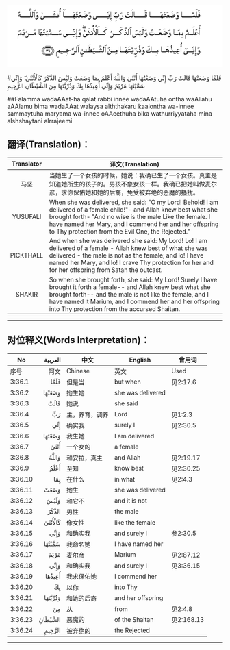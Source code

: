 ![003:036](images/003_036.gif)

#فَلَمَّا وَضَعَتْهَا قَالَتْ رَبِّ إِنِّي وَضَعْتُهَا أُنْثَىٰ وَاللَّهُ أَعْلَمُ بِمَا وَضَعَتْ وَلَيْسَ الذَّكَرُ كَالْأُنْثَىٰ ۖ وَإِنِّي سَمَّيْتُهَا مَرْيَمَ وَإِنِّي أُعِيذُهَا بِكَ وَذُرِّيَّتَهَا مِنَ الشَّيْطَانِ الرَّجِيمِ 

##Falamma wadaAAat-ha qalat rabbi innee wadaAAtuha ontha waAllahu aAAlamu bima wadaAAat walaysa alththakaru kaalontha wa-innee sammaytuha maryama wa-innee oAAeethuha bika wathurriyyataha mina alshshaytani alrrajeemi 

## 翻译(Translation)：

| Translator | 译文(Translation)                                            |
| :--------: | ------------------------------------------------------------ |
|    马坚    | 当她生了一个女孩的时候，她说：我确已生了一个女孩。真主是知道她所生的孩子的。男孩不象女孩一样。我确已把她叫做麦尔彦，求你保佑她和她的后裔，免受被弃绝的恶魔的搔扰。 |
|  YUSUFALI  | When she was delivered, she said: "O my Lord! Behold! I am delivered of a female child!"- and Allah knew best what she brought forth- "And no wise is the male Like the female. I have named her Mary, and I commend her and her offspring to Thy protection from the Evil One, the Rejected." |
| PICKTHALL  | And when she was delivered she said: My Lord! Lo! I am delivered of a female - Allah knew best of what she was delivered - the male is not as the female; and lo! I have named her Mary, and lo! I crave Thy protection for her and for her offspring from Satan the outcast. |
|   SHAKIR   | So when she brought forth, she said: My Lord! Surely I have brought it forth a female-- and Allah knew best what she brought forth-- and the male is not like the female, and I have named it Marium, and I commend her and her offspring into Thy protection from the accursed Shaitan. |

---

## 对位释义(Words Interpretation)：

| No   | العربية | 中文    | English | 曾用词 |
| ---- | ------: | ------- | ------- | ------ |
| 序号 |    阿文 | Chinese | 英文    | Used   |
| 3:36.1  | فَلَمَّا    | 但是当         | but when          | 见2:17.6   |
| 3:36.2  | وَضَعَتْهَا  | 她生她         | she was delivered |            |
| 3:36.3  | قَالَتْ    | 她说           | she said          |            |
| 3:36.4  | رَبِّ      | 主，养育，调养 | Lord              | 见1:2.3    |
| 3:36.5  | إِنِّي     | 确实我         | surely I          | 见2:30.5   |
| 3:36.6  | وَضَعْتُهَا  | 我生她         | I am delivered    |            |
| 3:36.7  | أُنْثَىٰ    | 一个女的       | a female          |            |
| 3:36.8  | وَاللَّهُ   | 和安拉，真主   | and Allah         | 见2:19.17  |
| 3:36.9  | أَعْلَمُ    | 至知           | know best         | 见2:30.25  |
| 3:36.10 | بِمَا     | 在什么         | in what           | 见2:4.3    |
| 3:36.11 | وَضَعَتْ    | 她生           | she was delivered |            |
| 3:36.12 | وَلَيْسَ    | 和它不         | and it is not     |            |
| 3:36.13 | الذَّكَرُ   | 男性           | the male          |            |
| 3:36.14 | كَالْأُنْثَىٰ | 像女性         | like the female   |            |
| 3:36.15 | وَإِنِّي    | 和确实我       | and surely I      | 参2:30.5   |
| 3:36.16 | سَمَّيْتُهَا  | 我命名她       | I have named her  |            |
| 3:36.17 | مَرْيَمَ    | 麦尔彦         | Marium            | 见2:87.12  |
| 3:36.18 | وَإِنِّي    | 和确实我       | and surely I      | 见3:36.15  |
| 3:36.19 | أُعِيذُهَا  | 我求保佑她     | I commend her     |            |
| 3:36.20 | بِكَ      | 以你           | into Thy          |            |
| 3:36.21 | وَذُرِّيَّتَهَا | 和她的后裔     | and her offspring |            |
| 3:36.22 | مِنَ      | 从             | from              | 见2:4.8    |
| 3:36.23 | الشَّيْطَانِ | 恶魔的         | of the Shaitan    | 见2:168.13 |
| 3:36.24 | الرَّجِيمِ  | 被弃绝的       | the Rejected      |            |

---
